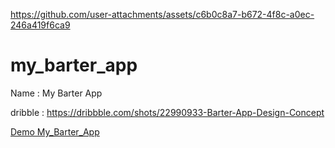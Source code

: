 
https://github.com/user-attachments/assets/c6b0c8a7-b672-4f8c-a0ec-246a419f6ca9

# my_barter_app
Name : My Barter App

dribble : https://dribbble.com/shots/22990933-Barter-App-Design-Concept

[Demo My_Barter_App](https://github.com/user-attachments/assets/0e80be2c-7a4d-4f56-87e7-fefd548c200d)









